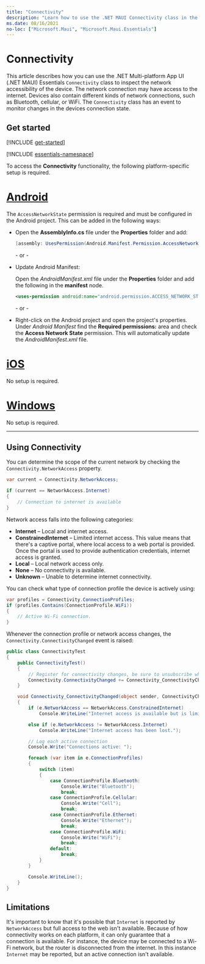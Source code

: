 ```yaml
---
title: "Connectivity"
description: "Learn how to use the .NET MAUI Connectivity class in the Microsoft.Maui.Essentials namespace. With this class, you can determine if you can communicate with the internet and which network devices are connected"
ms.date: 08/16/2021
no-loc: ["Microsoft.Maui", "Microsoft.Maui.Essentials"]
---
```


# Connectivity

This article describes how you can use the .NET Multi-platform App UI (.NET MAUI) Essentials `Connectivity` class to inspect the network accessibility of the device. The network connection may have access to the internet. Devices also contain different kinds of network connections, such as Bluetooth, cellular, or WiFi. The `Connectivity` class has an event to monitor changes in the devices connection state.

## Get started

[!INCLUDE [get-started](includes/get-started.md)]

[!INCLUDE [essentials-namespace](includes/essentials-namespace.md)]

To access the **Connectivity** functionality, the following platform-specific setup is required.

<!-- markdownlint-disable MD025 -->
# [Android](#tab/android)

The `AccessNetworkState` permission is required and must be configured in the Android project. This can be added in the following ways:

- Open the **AssemblyInfo.cs** file under the **Properties** folder and add:
  
  ```csharp
  [assembly: UsesPermission(Android.Manifest.Permission.AccessNetworkState)]
  ```

  \- or -

- Update Android Manifest:

  Open the _AndroidManifest.xml_ file under the **Properties** folder and add the following in the **manifest** node.
  
  ```xml
  <uses-permission android:name="android.permission.ACCESS_NETWORK_STATE" />
  ```

  \- or -

- Right-click on the Android project and open the project's properties. Under _Android Manifest_ find the **Required permissions:** area and check the **Access Network State** permission. This will automatically update the _AndroidManifest.xml_ file.

# [iOS](#tab/ios)

No setup is required.

# [Windows](#tab/windows)

No setup is required.

-----
<!-- markdownlint-enable MD025 -->

## Using Connectivity

You can determine the scope of the current network by checking the `Connectivity.NetworkAccess` property.

```csharp
var current = Connectivity.NetworkAccess;

if (current == NetworkAccess.Internet)
{
    // Connection to internet is available
}
```

Network access falls into the following categories:

- **Internet** – Local and internet access.
- **ConstrainedInternet** – Limited internet access. This value means that there's a captive portal, where local access to a web portal is provided. Once the portal is used to provide authentication credentials, internet access is granted.
- **Local** – Local network access only.
- **None** – No connectivity is available.
- **Unknown** – Unable to determine internet connectivity.

You can check what type of connection profile the device is actively using:

```csharp
var profiles = Connectivity.ConnectionProfiles;
if (profiles.Contains(ConnectionProfile.WiFi))
{
    // Active Wi-Fi connection.
}
```

Whenever the connection profile or network access changes, the `Connectivity.ConnectivityChanged` event is raised:

```csharp
public class ConnectivityTest
{
    public ConnectivityTest()
    {
        // Register for connectivity changes, be sure to unsubscribe when finished
        Connectivity.ConnectivityChanged += Connectivity_ConnectivityChanged;
    }

    void Connectivity_ConnectivityChanged(object sender, ConnectivityChangedEventArgs e)
    {
        if (e.NetworkAccess == NetworkAccess.ConstrainedInternet)
            Console.WriteLine("Internet access is available but is limited.");

        else if (e.NetworkAccess != NetworkAccess.Internet)
            Console.WriteLine("Internet access has been lost.");

        // Log each active connection
        Console.Write("Connections active: ");

        foreach (var item in e.ConnectionProfiles)
        {
            switch (item)
            {
                case ConnectionProfile.Bluetooth:
                    Console.Write("Bluetooth");
                    break;
                case ConnectionProfile.Cellular:
                    Console.Write("Cell");
                    break;
                case ConnectionProfile.Ethernet:
                    Console.Write("Ethernet");
                    break;
                case ConnectionProfile.WiFi:
                    Console.Write("WiFi");
                    break;
                default:
                    break;
            }
        }

        Console.WriteLine();
    }
}
```

## Limitations

It's important to know that it's possible that `Internet` is reported by `NetworkAccess` but full access to the web isn't available. Because of how connectivity works on each platform, it can only guarantee that a connection is available. For instance, the device may be connected to a Wi-Fi network, but the router is disconnected from the internet. In this instance `Internet` may be reported, but an active connection isn't available.
